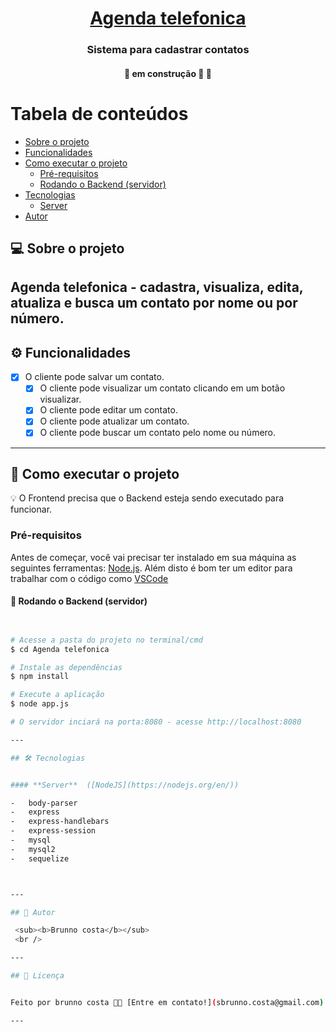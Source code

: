 

<h1 align="center">
     <a href="#" alt="site do ecoleta"> Agenda telefonica </a>
</h1>

<h3 align="center">
    Sistema para cadastrar contatos
</h3>

<h4 align="center">
	🚧   em construção 🚀 🚧
</h4>

Tabela de conteúdos
=================
<!--ts-->
   * [Sobre o projeto](#-sobre-o-projeto)
   * [Funcionalidades](#-funcionalidades)
   * [Como executar o projeto](#-como-executar-o-projeto)
     * [Pré-requisitos](#pré-requisitos)
     * [Rodando o Backend (servidor)](#user-content--rodando-o-backend-servidor)
   * [Tecnologias](#-tecnologias)
     * [Server](#nodejs)
   * [Autor](#-autor)
<!--te-->


## 💻 Sobre o projeto

Agenda telefonica - cadastra, visualiza, edita, atualiza e busca um contato por nome ou por número. 
---

## ⚙️ Funcionalidades

- [x] O cliente pode salvar um contato.
  - [x] O cliente pode visualizar um contato clicando em um botão visualizar.
  - [x] O cliente pode editar um contato.
  - [x] O cliente pode atualizar um contato.
  - [x] O cliente pode buscar um contato pelo nome ou número. 

---


## 🚀 Como executar o projeto


💡 O Frontend precisa que o Backend esteja sendo executado para funcionar.

### Pré-requisitos

Antes de começar, você vai precisar ter instalado em sua máquina as seguintes ferramentas:
[Node.js](https://nodejs.org/en/). 
Além disto é bom ter um editor para trabalhar com o código como [VSCode](https://code.visualstudio.com/)

#### 🎲 Rodando o Backend (servidor)

```bash


# Acesse a pasta do projeto no terminal/cmd
$ cd Agenda telefonica

# Instale as dependências
$ npm install

# Execute a aplicação
$ node app.js

# O servidor inciará na porta:8080 - acesse http://localhost:8080

---

## 🛠 Tecnologias


#### **Server**  ([NodeJS](https://nodejs.org/en/))

-   body-parser
-   express
-   express-handlebars
-   express-session
-   mysql
-   mysql2
-   sequelize



---

## 🦸 Autor

 <sub><b>Brunno costa</b></sub>
 <br />

---

## 📝 Licença


Feito por brunno costa 👋🏽 [Entre em contato!](sbrunno.costa@gmail.com)

---

